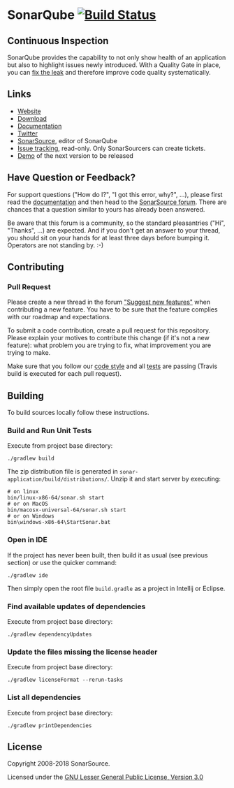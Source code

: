 SonarQube [![Build Status](https://travis-ci.org/SonarSource/sonarqube.svg?branch=master)](https://travis-ci.org/SonarSource/sonarqube)
=========

Continuous Inspection
---------------------
SonarQube provides the capability to not only show health of an application but also to highlight issues newly introduced. With a Quality Gate in place, you can [fix the leak](https://blog.sonarsource.com/water-leak-changes-the-game-for-technical-debt-management) and therefore improve code quality systematically.

Links
-----

* [Website](https://www.sonarqube.org)
* [Download](https://www.sonarqube.org/downloads/)
* [Documentation](https://docs.sonarqube.org)
* [Twitter](https://twitter.com/SonarQube)
* [SonarSource](https://www.sonarsource.com), editor of SonarQube
* [Issue tracking](https://jira.sonarsource.com/browse/SONAR/), read-only. Only SonarSourcers can create tickets.
* [Demo](https://next.sonarqube.com/sonarqube) of the next version to be released

Have Question or Feedback?
--------------------------

For support questions ("How do I?", "I got this error, why?", ...), please first read the [documentation](https://docs.sonarqube.org) and then head to the [SonarSource forum](https://community.sonarsource.com/). There are chances that a question similar to yours has already been answered. 

Be aware that this forum is a community, so the standard pleasantries ("Hi", "Thanks", ...) are expected. And if you don't get an answer to your thread, you should sit on your hands for at least three days before bumping it. Operators are not standing by. :-)


Contributing
------------

### Pull Request

Please create a new thread in the forum ["Suggest new features"](https://community.sonarsource.com/c/suggestions/features) when contributing a new feature. You have to be sure that the feature complies with our roadmap and expectations. 

To submit a code contribution, create a pull request for this repository. Please explain your motives to contribute this change (if it's not a new feature): what problem you are trying to fix, what improvement you are trying to make.

Make sure that you follow our [code style](https://github.com/SonarSource/sonar-developer-toolset#code-style) and all [tests](#testing) are passing (Travis build is executed for each pull request).


Building
--------

To build sources locally follow these instructions.

### Build and Run Unit Tests

Execute from project base directory:

    ./gradlew build

The zip distribution file is generated in `sonar-application/build/distributions/`. Unzip it and start server by executing:

    # on linux
    bin/linux-x86-64/sonar.sh start 
    # or on MacOS
    bin/macosx-universal-64/sonar.sh start
    # or on Windows
    bin\windows-x86-64\StartSonar.bat 

### Open in IDE

If the project has never been built, then build it as usual (see previous section) or use the quicker command:

    ./gradlew ide
    
Then simply open the root file `build.gradle` as a project in Intellij or Eclipse.

### Find available updates of dependencies

Execute from project base directory:

    ./gradlew dependencyUpdates

### Update the files missing the license header

Execute from project base directory:

    ./gradlew licenseFormat --rerun-tasks
    
### List all dependencies

Execute from project base directory:

    ./gradlew printDependencies
    

License
-------

Copyright 2008-2018 SonarSource.

Licensed under the [GNU Lesser General Public License, Version 3.0](https://www.gnu.org/licenses/lgpl.txt)
